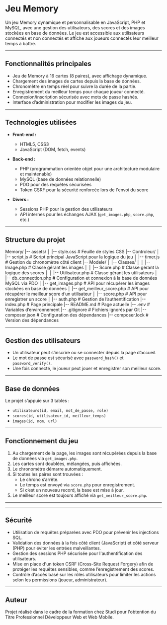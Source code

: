 # Jeu Memory

Un jeu Memory dynamique et personnalisable en JavaScript, PHP et MySQL, avec une gestion des utilisateurs, des scores et des images stockées en base de données. Le jeu est accessible aux utilisateurs connectés et non connectés et affiche aux joueurs connectés leur meilleur temps à battre.

---

## Fonctionnalités principales

- Jeu de Memory à 16 cartes (8 paires), avec affichage dynamique.
- Chargement des images de cartes depuis la base de données.
- Chronomètre en temps réel pour suivre la durée de la partie.
- Enregistrement du meilleur temps pour chaque joueur connecté.
- Connexion/inscription sécurisée avec mots de passe hashés.
- Interface d’administration pour modifier les images du jeu.

---

## Technologies utilisées

- **Front-end :**
  - HTML5, CSS3
  - JavaScript (DOM, fetch, events)

- **Back-end :**
  - PHP (programmation orientée objet pour une architecture modulaire et maintenable)
  - MySQL (base de données relationnelle)
  - PDO pour des requêtes sécurisées
  - Token CSRF pour la sécurité renforcée lors de l'envoi du score

- **Divers :**
  - Sessions PHP pour la gestion des utilisateurs
  - API internes pour les échanges AJAX (`get_images.php`, `score.php`, etc.)

---

## Structure du projet

Memory/
|-- assets/
│ |-- style.css                     # Feuille de styles CSS
|-- Controleur/
│ |-- script.js                     # Script principal JavaScript pour la logique du jeu
│ |-- timer.js                      # Gestion du chronomètre côté client
|-- Modele/
│ |-- Classes/
│ │ |-- Image.php                   # Classe gérant les images
│ │ |-- Score.php                   # Classe gérant la logique des scores
│ │ |-- Utilisateur.php             # Classe gérant les utilisateurs
│ |-- db_connection.php             # Configuration et connexion à la base de données MySQL via PDO
│ |-- get_images.php                # API pour récupérer les images stockées en base de données
│ |-- get_meilleur_score.php        # API pour récupérer le meilleur score d’un utilisateur
│ |-- score.php                     # API pour enregistrer un score
│ |-- auth.php                      # Gestion de l’authentification
|-- index.php                       # Page principale
|-- README.md                       # Page actuelle
|-- .env                            # Variables d’environnement
|-- .gitignore                      # Fichiers ignorés par Git 
|-- composer.json                   # Configuration des dépendances
|-- composer.lock                   # Version des dépendances


---

## Gestion des utilisateurs

- Un utilisateur peut s’inscrire ou se connecter depuis la page d’accueil.
- Le mot de passe est sécurisé avec `password_hash()` et `password_verify()`.
- Une fois connecté, le joueur peut jouer et enregistrer son meilleur score.

---

## Base de données

Le projet s’appuie sur 3 tables :

- `utilisateurs(id, email, mot_de_passe, role)`
- `scores(id, utilisateur_id, meilleur_temps)`
- `images(id, nom, url)`

---

## Fonctionnement du jeu

1. Au chargement de la page, les images sont récupérées depuis la base de données via `get_images.php`.
2. Les cartes sont doublées, mélangées, puis affichées.
3. Le chronomètre démarre automatiquement.
4. Si toutes les paires sont trouvées :
   - Le chrono s’arrête.
   - Le temps est envoyé via `score.php` pour enregistrement.
   - Si c’est un nouveau record, la base est mise à jour.
5. Le meilleur score est toujours affiché via `get_meilleur_score.php`.

---

---

## Sécurité

- Utilisation de requêtes préparées avec PDO pour prévenir les injections SQL.
- Validation des données à la fois côté client (JavaScript) et côté serveur (PHP) pour éviter les entrées malveillantes.
- Gestion des sessions PHP sécurisée pour l'authentification des utilisateurs.
- Mise en place d'un token CSRF (Cross-Site Request Forgery) afin de protéger les requêtes sensibles, comme l’enregistrement des scores.
- Contrôle d’accès basé sur les rôles utilisateurs pour limiter les actions selon les permissions (joueur, administrateur).

---

## Auteur

Projet réalisé dans le cadre de la formation chez Studi pour l'obtention du Titre Professionnel Développeur Web et Web Mobile.

